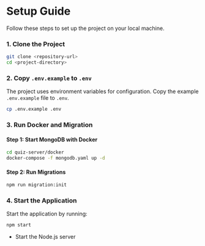 
# Setup Guide

Follow these steps to set up the project on your local machine.

### 1. Clone the Project

```bash
git clone <repository-url>
cd <project-directory>
```

### 2. Copy `.env.example` to `.env`

The project uses environment variables for configuration. Copy the example `.env.example` file to `.env`.

```bash
cp .env.example .env
```

### 3. Run Docker and Migration

#### Step 1: Start MongoDB with Docker

```bash
cd quiz-server/docker
docker-compose -f mongodb.yaml up -d
```

#### Step 2: Run Migrations

```bash
npm run migration:init
```

### 4. Start the Application

Start the application by running:

```bash
npm start
```
- Start the Node.js server 